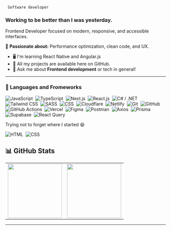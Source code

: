 <p><code> Software developer </code></p>

<h3>Working to be better than I was yesterday.</h3>

<p>Frontend Developer focused on modern, responsive, and accessible interfaces.</p>

<p>🚀 <strong>Passionate about:</strong> Performance optimization, clean code, and UX.</p>  

<ul>
    <li>🖥️ I'm learning React Native and Angular.js</li>
  <li>📁 All my projects are available here on GitHub.</li>
  <li>💬 Ask me about <strong>Frontend development</strong> or tech in general!</li> 
</ul>

---

### 🚀 Languages ​​and Fromeworks
![JavaScript](https://img.shields.io/badge/-JavaScript-05122A?style=flat&logo=javascript)&nbsp;
![TypeScript](https://img.shields.io/badge/-TypeScript-05122A?style=flat&logo=typescript)&nbsp;
![Next.js](https://img.shields.io/badge/-Next.js-05122A?style=flat&logo=next.js)&nbsp;
![React.js](https://img.shields.io/badge/-React-05122A?style=flat&logo=react)&nbsp;
![C# / .NET](https://img.shields.io/badge/-CSharp-05122A?style=flat&logo=dotnet)&nbsp;
![Tailwind CSS](https://img.shields.io/badge/-Tailwind%20CSS-05122A?style=flat&logo=tailwind-css)&nbsp;
![SASS](https://img.shields.io/badge/-SASS-05122A?style=flat&logo=sass)&nbsp;
![CSS](https://img.shields.io/badge/-CSS-05122A?style=flat&logo=CSS3&logoColor=1572B6)&nbsp;
![Cloudflare](https://img.shields.io/badge/-Cloudflare-05122A?style=flat&logo=cloudflare)&nbsp; 
![Netlify](https://img.shields.io/badge/-Netlify-05122A?style=flat&logo=netlify)&nbsp; 
![Git](https://img.shields.io/badge/-Git-05122A?style=flat&logo=git)&nbsp;
![GitHub](https://img.shields.io/badge/-GitHub-05122A?style=flat&logo=github)&nbsp;
![GitHub Actions](https://img.shields.io/badge/-GitHub%20Actions-05122A?style=flat&logo=github-actions)&nbsp; 
![Vercel](https://img.shields.io/badge/-Vercel-05122A?style=flat&logo=vercel)&nbsp;
![Figma](https://img.shields.io/badge/-Figma-05122A?style=flat&logo=figma)&nbsp;
![Postman](https://img.shields.io/badge/-Postman-05122A?style=flat&logo=postman)&nbsp;
![Axios](https://img.shields.io/badge/-Axios-05122A?style=flat&logo=axios)&nbsp; 
![Prisma](https://img.shields.io/badge/-Prisma-05122A?style=flat&logo=prisma)&nbsp;
![Supabase](https://img.shields.io/badge/-Supabase-05122A?style=flat&logo=supabase)&nbsp;
![React Query](https://img.shields.io/badge/-React%20Query-05122A?style=flat&logo=reactquery)&nbsp;


Trying not to forget where I started 😆

![HTML](https://img.shields.io/badge/-HTML-05122A?style=flat&logo=HTML5)&nbsp;
![CSS](https://img.shields.io/badge/-CSS-05122A?style=flat&logo=CSS3&logoColor=1572B6)&nbsp;


## 📊 GitHub Stats

<div align="center">

<table>
  <tr>
    <td>
      <img height="170" src="https://github-readme-stats.vercel.app/api?username=joao-tambue&show_icons=true&theme=tokyonight&hide_border=true&count_private=true" />
    </td>
    <td>
      <img height="170" src="https://github-readme-stats.vercel.app/api/top-langs/?username=joao-tambue&layout=compact&theme=tokyonight&hide_border=true" />
    </td>
  </tr>
</table>

</div>


---


